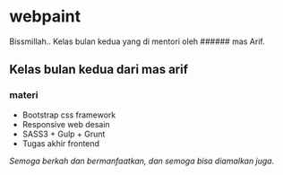 # webpaint

Bissmillah..
Kelas bulan kedua yang di mentori oleh ###### mas Arif.

## Kelas bulan kedua dari mas arif
### materi
- Bootstrap css framework
- Responsive web desain
- SASS3 + Gulp + Grunt
- Tugas akhir frontend

<i> Semoga berkah dan bermanfaatkan, dan semoga bisa diamalkan juga. </i> 
